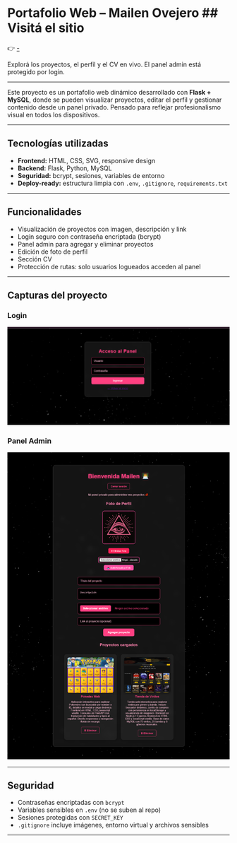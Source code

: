 #  Portafolio Web – Mailen Ovejero ##  Visitá el sitio

👉 [-](-)  

Explorá los proyectos, el perfil y el CV en vivo. El panel admin está protegido por login.

---

Este proyecto es un portafolio web dinámico desarrollado con **Flask + MySQL**, donde se pueden visualizar proyectos, editar el perfil y gestionar contenido desde un panel privado. Pensado para reflejar profesionalismo visual en todos los dispositivos.

---

## Tecnologías utilizadas

- **Frontend:** HTML, CSS, SVG, responsive design  
- **Backend:** Flask, Python, MySQL  
- **Seguridad:** bcrypt, sesiones, variables de entorno  
- **Deploy-ready:** estructura limpia con `.env`, `.gitignore`, `requirements.txt`

---

##  Funcionalidades

-  Visualización de proyectos con imagen, descripción y link  
-  Login seguro con contraseña encriptada (bcrypt)  
-  Panel admin para agregar y eliminar proyectos  
-  Edición de foto de perfil  
-  Sección CV  
-  Protección de rutas: solo usuarios logueados acceden al panel

---

##  Capturas del proyecto

###  Login

![Login](static/img/login.png)

###  Panel Admin

![Panel Admin](static/img/admin.png)



---


##  Seguridad

- Contraseñas encriptadas con `bcrypt`  
- Variables sensibles en `.env` (no se suben al repo)  
- Sesiones protegidas con `SECRET_KEY`  
- `.gitignore` incluye imágenes, entorno virtual y archivos sensibles

---

